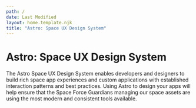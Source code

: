 ```yaml
---
path: /
date: Last Modified
layout: home.template.njk
title: "Astro: Space UX Design System"
---
```


# Astro: Space UX Design System

The Astro Space UX Design System enables developers and designers to build rich space app experiences and custom applications with established interaction patterns and best practices. Using Astro to design your apps will help ensure that the Space Force Guardians managing our space assets are using the most modern and consistent tools available.
